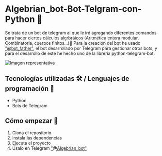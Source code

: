 # Algebrian_bot-Bot-Telgram-con-Python 📓

Se trata de un bot de telegram al que le iré agregando diferentes comandos para hacer ciertos cálculos algrbráicos (Aritmética entera modular, Combinatoria, cuerpos finitos...)🤔
Para la creación del bot he usado ["@bot_father"](https://t.me/BotFather), el bot desarrollado por Telegram para gestionar otros bots, y para el desarrollo de este he hecho uno de la librería python-telegram-bot.

![Imagen representativa](https://github.com/JuanmiAcosta/Telegram_Bot_con_Python/blob/main/captura.png?raw=true)

## Tecnologías utilizadas 🛠️ / Lenguajes de programación 👀

* Python
* Bots de Telegram

## Cómo empezar 🫡

1. Clona el repositorio
2. Instala las dependencias
3. Ejecuta el proyecto
4. Úsalo en Telegram ["@Algebrian_bot"](https://t.me/Algebrian_bot)









